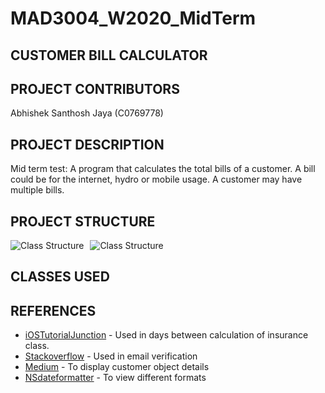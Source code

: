 # MAD3004_W2020_MidTerm 

## CUSTOMER BILL CALCULATOR

## PROJECT CONTRIBUTORS

Abhishek Santhosh Jaya (C0769778)

## PROJECT DESCRIPTION
Mid term test: A program that calculates the total bills of a customer. A bill could be for the internet, hydro or mobile usage. A customer may have multiple bills. 

## PROJECT STRUCTURE
<img src="https://i93.servimg.com/u/f93/18/45/29/87/classt10.png" alt="Class Structure" style="float: left; margin-right: 10px;"/>
<img src="https://i93.servimg.com/u/f93/18/45/29/87/classt11.png" alt="Class Structure" style="float: center; margin-right: 50px;"/>

## CLASSES USED

## REFERENCES

* [iOSTutorialJunction](https://iostutorialjunction.com/2019/09/get-number-of-days-between-two-dates-swift.html) - Used in days between calculation of insurance class.
* [Stackoverflow](https://stackoverflow.com/questions/25471114/how-to-validate-an-e-mail-address-in-swift) - Used in email verification
* [Medium](https://medium.com/@YogevSitton/use-auto-describing-objects-with-customstringconvertible-49528b55f446) - To display customer object details
* [NSdateformatter](https://nsdateformatter.com/) - To view different formats
